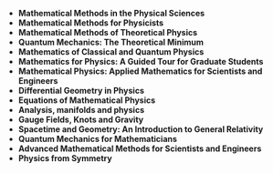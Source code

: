 <ul>
<li><b><a target="_blank" href="https://github.com/manjunath5496/Mathematical-Physics-Books/blob/master/mpy(1).pdf" style="text-decoration:none;">Mathematical Methods in the Physical Sciences</a></b></li>
                                <li><b><a target="_blank" href="https://github.com/manjunath5496/Mathematical-Physics-Books/blob/master/mpy(2).pdf" style="text-decoration:none;">Mathematical Methods for Physicists</a></b></li>
                                <li><b><a target="_blank" href="https://github.com/manjunath5496/Mathematical-Physics-Books/blob/master/mpy(3).pdf" style="text-decoration:none;">Mathematical Methods of Theoretical Physics</a></b></li>
 <li><b><a target="_blank" href="https://github.com/manjunath5496/Mathematical-Physics-Books/blob/master/mpy(4).pdf" style="text-decoration:none;">Quantum Mechanics: The Theoretical Minimum </a></b></li>                              
<li><b><a target="_blank" href="https://github.com/manjunath5496/Mathematical-Physics-Books/blob/master/mpy(5).pdf" style="text-decoration:none;">Mathematics of Classical and Quantum Physics </a></b></li>
                                
 <li><b><a target="_blank" href="https://github.com/manjunath5496/Mathematical-Physics-Books/blob/master/mpy(6).pdf" style="text-decoration:none;">Mathematics for Physics: A Guided Tour for Graduate Students</a></b></li>
                          
<li><b><a target="_blank" href="https://github.com/manjunath5496/Mathematical-Physics-Books/blob/master/mpy(7).pdf" style="text-decoration:none;">Mathematical Physics: Applied Mathematics for Scientists and Engineers</a></b></li>
                                <li><b><a target="_blank" href="https://github.com/manjunath5496/Mathematical-Physics-Books/blob/master/mpy(8).pdf" style="text-decoration:none;">Differential Geometry in Physics </a></b></li>
                                <li><b><a target="_blank" href="https://github.com/manjunath5496/Mathematical-Physics-Books/blob/master/mpy(9).pdf" style="text-decoration:none;">Equations of Mathematical Physics</a></b></li>
                                
<li><b><a target="_blank" href="https://github.com/manjunath5496/Mathematical-Physics-Books/blob/master/mpy(10).pdf" style="text-decoration:none;">Analysis, manifolds and physics</a></b></li>

 <li><b><a target="_blank" href="https://github.com/manjunath5496/Mathematical-Physics-Books/blob/master/mpy(11).pdf" style="text-decoration:none;">Gauge Fields, Knots and Gravity </a></b></li>
                          
<li><b><a target="_blank" href="https://github.com/manjunath5496/Mathematical-Physics-Books/blob/master/mpy(12).pdf" style="text-decoration:none;">Spacetime and Geometry: An Introduction to General Relativity</a></b></li>

<li><b><a target="_blank" href="https://github.com/manjunath5496/Mathematical-Physics-Books/blob/master/mpy(13).pdf" style="text-decoration:none;">Quantum Mechanics for Mathematicians</a></b></li>
                                <li><b><a target="_blank" href="https://github.com/manjunath5496/Mathematical-Physics-Books/blob/master/mpy(14).pdf" style="text-decoration:none;">Advanced Mathematical Methods for Scientists and Engineers</a></b></li>
                                
<li><b><a target="_blank" href="https://github.com/manjunath5496/Mathematical-Physics-Books/blob/master/mpy(15).pdf" style="text-decoration:none;">Physics from Symmetry</a></b></li>                    
 
</ul>
